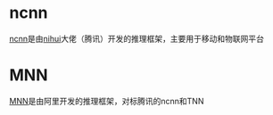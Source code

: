# ncnn

[ncnn](https://github.com/Tencent/ncnn)是由[nihui](https://github.com/nihui)大佬（腾讯）开发的推理框架，主要用于移动和物联网平台

# MNN

[MNN](https://github.com/alibaba/MNN)是由阿里开发的推理框架，对标腾讯的ncnn和TNN